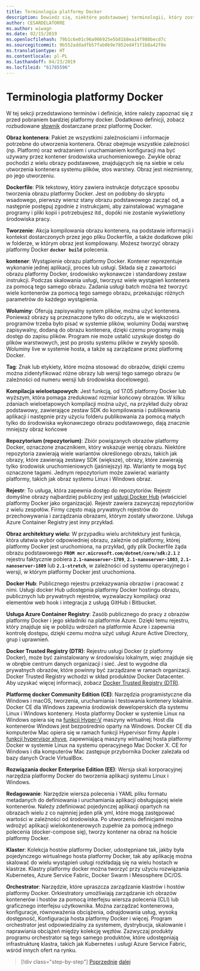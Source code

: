 ```yaml
---
title: Terminologia platformy Docker
description: Dowiedz się, niektóre podstawowej terminologii, który został użyty codziennie podczas pracy z platformą Docker.
author: CESARDELATORRE
ms.author: wiwagn
ms.date: 02/15/2019
ms.openlocfilehash: 79b1c6e01c96a906925e5b81b8ea14f988becd7c
ms.sourcegitcommit: 9b552addadfb57fab0b9e7852ed4f1f1b8a42f8e
ms.translationtype: HT
ms.contentlocale: pl-PL
ms.lasthandoff: 04/23/2019
ms.locfileid: "61785596"
---
```

# <a name="docker-terminology"></a>Terminologia platformy Docker

W tej sekcji przedstawiono terminów i definicje, które należy zapoznać się z przed pobraniem bardziej platformy docker. Dodatkowo definicji, zobacz rozbudowane [słownik](https://docs.docker.com/glossary/) dostarczane przez platformę Docker.

**Obraz kontenera**: Pakiet ze wszystkimi zależnościami i informacje potrzebne do utworzenia kontenera. Obraz obejmuje wszystkie zależności (np. Platform) oraz wdrażaniem i uruchamianiem konfiguracji ma być używany przez kontener środowiska uruchomieniowego. Zwykle obraz pochodzi z wielu obrazy podstawowe, znajdujących się na siebie w celu utworzenia kontenera systemu plików, stos warstwy. Obraz jest niezmienny, po jego utworzeniu.

**Dockerfile**: Plik tekstowy, który zawiera instrukcje dotyczące sposobu tworzenia obrazu platformy Docker. Jest on podobny do skryptu wsadowego, pierwszy wiersz stany obrazu podstawowego zacząć od, a następnie postępuj zgodnie z instrukcjami, aby zainstalować wymagane programy i pliki kopii i potrzebujesz itd., dopóki nie zostanie wyświetlony środowiska pracy.

**Tworzenie**: Akcja kompilowania obrazu kontenera, na podstawie informacji i kontekst dostarczonych przez jego pliku Dockerfile, a także dodatkowe pliki w folderze, w którym obraz jest kompilowany. Możesz tworzyć obrazy platformy Docker **`docker build`** polecenia.

**kontener**: Wystąpienie obrazu platformy Docker. Kontener reprezentuje wykonanie jednej aplikacji, proces lub usługi. Składa się z zawartości obrazu platformy Docker, środowisko wykonawcze i standardowy zestaw instrukcji. Podczas skalowania usługi, tworzysz wiele wystąpień kontenera za pomocą tego samego obrazu. Zadania usługi batch można też tworzyć wiele kontenerów za pomocą tego samego obrazu, przekazując różnych parametrów do każdego wystąpienia.

**Woluminy**: Oferują zapisywalny system plików, można użyć kontenera. Ponieważ obrazy są przeznaczone tylko do odczytu, ale w większości programów trzeba było pisać w systemie plików, woluminy Dodaj warstwę zapisywalny, dodaną do obrazu kontenera, dzięki czemu programy mają dostęp do zapisu plików. Program nie może ustalić uzyskuje dostęp do plików warstwowych, jest po prostu systemu plików w zwykły sposób. Woluminy live w systemie hosta, a także są zarządzane przez platformę Docker.

**Tag**: Znak lub etykiety, które można stosować do obrazów, dzięki czemu można zidentyfikować różne obrazy lub wersji tego samego obrazu (w zależności od numeru wersji lub środowiska docelowego).

**Kompilacja wieloetapowych**: Jest funkcją, od 17.05 platformy Docker lub wyższym, która pomaga zredukować rozmiar końcowy obrazów. W kilku zdaniach wieloetapowych kompilacji można użyć, na przykład duży obraz podstawowy, zawierające zestaw SDK do kompilowania i publikowania aplikacji i następnie przy użyciu folderu publikowania za pomocą małych tylko do środowiska wykonawczego obrazu podstawowego, dają znacznie mniejszy obraz końcowe

**Repozytorium (repozytorium)**: Zbiór powiązanych obrazów platformy Docker, oznaczone znacznikiem, który wskazuje wersję obrazu. Niektóre repozytoria zawierają wiele wariantów określonego obrazu, takich jak obrazy, które zawierają zestawy SDK (większe), obrazy, które zawierają tylko środowisk uruchomieniowych (jaśniejszy) itp. Warianty te mogą być oznaczone tagami. Jednym repozytorium może zawierać warianty platformy, takich jak obraz systemu Linux i Windows obraz.

**Rejestr**: To usługa, która zapewnia dostęp do repozytoriów. Rejestr domyślne obrazy najbardziej publiczny jest [usługi Docker Hub](https://hub.docker.com/) (właściciel platformy Docker jako organizacja). Rejestr zawiera zazwyczaj repozytoriów z wielu zespołów. Firmy często mają prywatnych rejestrów do przechowywania i zarządzania obrazami, którym zostały utworzone. Usługa Azure Container Registry jest inny przykład.

**Obraz architektury wielu**: W przypadku wielu architektury jest funkcja, która ułatwia wybór odpowiedniej obrazu, zależnie od platformy, której platformy Docker jest uruchomiona, na przykład, gdy plik Dockerfile żąda obrazu podstawowego **`FROM mcr.microsoft.com/dotnet/core/sdk:2.1`** z rejestru faktycznie pobiera **`2.1-nanoserver-1709`**, **`2.1-nanoserver-1803`**, **`2.1-nanoserver-1809`** lub **`2.1-stretch`**, w zależności od systemu operacyjnego i wersji, w którym platformy Docker jest uruchomiona.

**Docker Hub**: Publicznego rejestru przekazywania obrazów i pracować z nimi. Usługi docker Hub udostępnia platformy Docker hostingu obrazu, publicznych lub prywatnych rejestrów, wyzwalaczy kompilacji oraz elementów web hook i integracja z usługą GitHub i Bitbucket.

**Usługa Azure Container Registry**: Zasób publicznego do pracy z obrazów platformy Docker i jego składniki na platformie Azure. Dzięki temu rejestru, który znajduje się w pobliżu wdrożeń na platformie Azure i zapewnia kontrolę dostępu, dzięki czemu można użyć usługi Azure Active Directory, grup i uprawnień.

**Docker Trusted Registry (DTR)**: Rejestru usługi Docker (z platformy Docker), może być zainstalowany w środowisku lokalnym, więc znajduje się w obrębie centrum danych organizacji i sieć. Jest to wygodne dla prywatnych obrazów, które powinny być zarządzane w ramach organizacji. Docker Trusted Registry wchodzi w skład produktów Docker Datacenter. Aby uzyskać więcej informacji, zobacz [Docker Trusted Registry (DTR)](https://docs.docker.com/docker-trusted-registry/overview/).

**Platformę docker Community Edition (CE)**: Narzędzia programistyczne dla Windows i macOS, tworzenia, uruchamiania i testowania kontenery lokalnie. Docker CE dla Windows zapewnia środowisk deweloperskich dla systemu Linux i Windows kontenery. Hosta platformy Docker w systemie Linux na Windows opiera się na [funkcji Hyper-V](https://www.microsoft.com/cloud-platform/server-virtualization) maszyny wirtualnej. Host dla kontenerów Windows jest bezpośrednio oparty na Windows. Docker CE dla komputerów Mac opiera się w ramach funkcji Hypervisor firmy Apple i [funkcji hypervisor xhyve](https://github.com/mist64/xhyve), zapewniającą maszyny wirtualnej hosta platformy Docker w systemie Linux na systemu operacyjnego Mac Docker X. CE for Windows i dla komputerów Mac zastępuje przybornika Docker zależała od bazy danych Oracle VirtualBox.

**Rozwiązania docker Enterprise Edition (EE)**: Wersja skali korporacyjnej narzędzia platformy Docker do tworzenia aplikacji systemu Linux i Windows.

**Redagowanie**: Narzędzie wiersza polecenia i YAML pliku formatu metadanych do definiowania i uruchamiania aplikacji obsługującej wiele kontenerów. Należy zdefiniować pojedynczej aplikacji opartych na obrazach wielu z co najmniej jeden plik yml, które mogą zastępować wartości w zależności od środowiska. Po utworzeniu definicjami można wdrożyć aplikacji wielokontenerowych zupełnie za pomocą jednego polecenia (docker-compose się), tworzy kontener na obraz na hoście platformy Docker.

**Klaster**: Kolekcja hostów platformy Docker, udostępniane tak, jakby była pojedynczego wirtualnego hosta platformy Docker, tak aby aplikację można skalować do wielu wystąpień usługi rozkładają się na wielu hostach w klastrze. Klastry platformy docker można tworzyć przy użyciu rozwiązania Kubernetes, Azure Service Fabric, Docker Swarm i Mesosphere DC/OS.

**Orchestrator**: Narzędzie, które upraszcza zarządzanie klastrów i hostów platformy Docker. Orkiestratory umożliwiają zarządzanie ich obrazów kontenerów i hostów za pomocą interfejsu wiersza polecenia (CLI) lub graficznego interfejsu użytkownika. Można zarządzać kontenerowa, konfiguracje, równoważenia obciążenia, odnajdowania usług, wysoką dostępność, Konfiguracja hosta platformy Docker i więcej. Program orchestrator jest odpowiedzialny za systemem, dystrybucja, skalowanie i naprawiania obciążeń między kolekcję węzłów. Zazwyczaj produkty programu orchestrator są tego samego produktów, które udostępniają infrastrukturę klastra, takich jak Kubernetes i usługi Azure Service Fabric, wśród innych ofert na rynku.

>[!div class="step-by-step"]
>[Poprzednie](what-is-docker.md)
>[dalej](docker-containers-images-and-registries.md)
